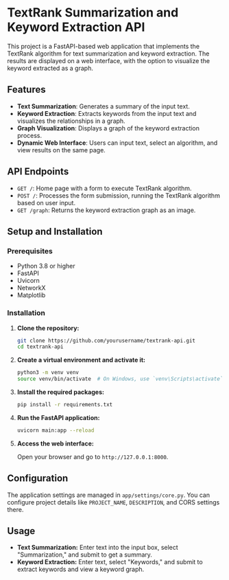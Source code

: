 # TextRank Summarization and Keyword Extraction API

This project is a FastAPI-based web application that implements the TextRank algorithm for text summarization and keyword extraction. The results are displayed on a web interface, with the option to visualize the keyword extracted as a graph.

## Features

- **Text Summarization**: Generates a summary of the input text.
- **Keyword Extraction**: Extracts keywords from the input text and visualizes the relationships in a graph.
- **Graph Visualization**: Displays a graph of the keyword extraction process.
- **Dynamic Web Interface**: Users can input text, select an algorithm, and view results on the same page.

## API Endpoints

- `GET /`: Home page with a form to execute TextRank algorithm.
- `POST /`: Processes the form submission, running the TextRank algorithm based on user input.
- `GET /graph`: Returns the keyword extraction graph as an image.

## Setup and Installation

### Prerequisites

- Python 3.8 or higher
- FastAPI
- Uvicorn
- NetworkX
- Matplotlib

### Installation

1. **Clone the repository:**

    ```bash
    git clone https://github.com/yourusername/textrank-api.git
    cd textrank-api
    ```

2. **Create a virtual environment and activate it:**

    ```bash
    python3 -m venv venv
    source venv/bin/activate  # On Windows, use `venv\Scripts\activate`
    ```

3. **Install the required packages:**

    ```bash
    pip install -r requirements.txt
    ```

4. **Run the FastAPI application:**

    ```bash
    uvicorn main:app --reload
    ```

5. **Access the web interface:**

    Open your browser and go to `http://127.0.0.1:8000`.

## Configuration

The application settings are managed in `app/settings/core.py`. You can configure project details like `PROJECT_NAME`, `DESCRIPTION`, and CORS settings there.

## Usage

- **Text Summarization:** Enter text into the input box, select "Summarization," and submit to get a summary.
- **Keyword Extraction:** Enter text, select "Keywords," and submit to extract keywords and view a keyword graph.
